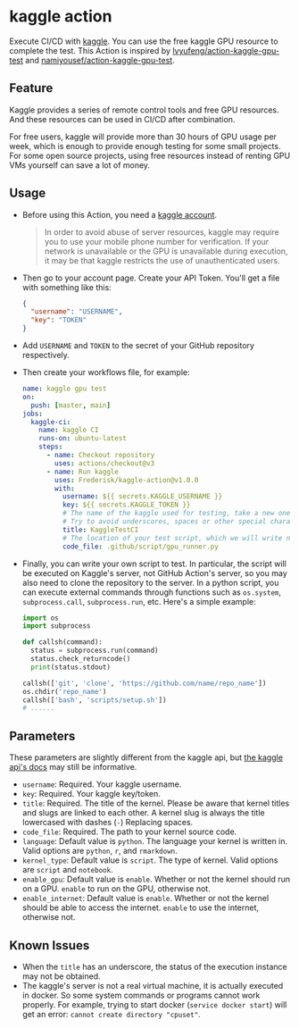 # kaggle action

Execute CI/CD with [kaggle](https://www.kaggle.com/). You can use the free kaggle GPU resource to complete the test. This Action is inspired by [lvyufeng/action-kaggle-gpu-test](https://github.com/lvyufeng/action-kaggle-gpu-test) and [namiyousef/action-kaggle-gpu-test](https://github.com/namiyousef/action-kaggle-gpu-test).

## Feature

Kaggle provides a series of remote control tools and free GPU resources. And these resources can be used in CI/CD after combination.

For free users, kaggle will provide more than 30 hours of GPU usage per week, which is enough to provide enough testing for some small projects. For some open source projects, using free resources instead of renting GPU VMs yourself can save a lot of money.

## Usage

- Before using this Action, you need a [kaggle account](https://www.kaggle.com/account/login?phase=startRegisterTab).

  > In order to avoid abuse of server resources, kaggle may require you to use your mobile phone number for verification. If your network is unavailable or the GPU is unavailable during execution, it may be that kaggle restricts the use of unauthenticated users.

- Then go to your account page. Create your API Token. You'll get a file with something like this:

  ```json
  {
    "username": "USERNAME",
    "key": "TOKEN"
  }
  ```

- Add `USERNAME` and `TOKEN` to the secret of your GitHub repository respectively.
- Then create your workflows file, for example:

  ```yaml
  name: kaggle gpu test
  on:
    push: [master, main]
  jobs:
    kaggle-ci:
      name: kaggle CI
      runs-on: ubuntu-latest
      steps:
        - name: Checkout repository
          uses: actions/checkout@v3
        - name: Run kaggle
          uses: Frederisk/kaggle-action@v1.0.0
          with:
            username: ${{ secrets.KAGGLE_USERNAME }}
            key: ${{ secrets.KAGGLE_TOKEN }}
            # The name of the kaggle used for testing, take a new one.
            # Try to avoid underscores, spaces or other special characters.
            title: KaggleTestCI
            # The location of your test script, which we will write next.
            code_file: .github/script/gpu_runner.py
  ```

- Finally, you can write your own script to test. In particular, the script will be executed on Kaggle's server, not GitHub Action's server, so you may also need to clone the repository to the server. In a python script, you can execute external commands through functions such as `os.system`, `subprocess.call`, `subprocess.run`, etc. Here's a simple example:

  ```python
  import os
  import subprocess

  def callsh(command):
    status = subprocess.run(command)
    status.check_returncode()
    print(status.stdout)

  callsh(['git', 'clone', 'https://github.com/name/repo_name'])
  os.chdir('repo_name')
  callsh(['bash', 'scripts/setup.sh'])
  # ......
  ```

## Parameters

These parameters are slightly different from the kaggle api, but [the kaggle api's docs](https://github.com/Kaggle/kaggle-api/wiki/Kernel-Metadata) may still be informative.

- `username`: Required. Your kaggle username.
- `key`: Required. Your kaggle key/token.
- `title`: Required. The title of the kernel. Please be aware that kernel titles and slugs are linked to each other. A kernel slug is always the title lowercased with dashes (`-`) Replacing spaces.
- `code_file`: Required. The path to your kernel source code.
- `language`: Default value is `python`. The language your kernel is written in. Valid options are `python`, `r`, and `rmarkdown`.
- `kernel_type`: Default value is `script`. The type of kernel. Valid options are `script` and `notebook`.
- `enable_gpu`: Default value is `enable`. Whether or not the kernel should run on a GPU. `enable` to run on the GPU, otherwise not.
- `enable_internet`: Default value is `enable`. Whether or not the kernel should be able to access the internet. `enable` to use the internet, otherwise not.

## Known Issues

- When the `title` has an underscore, the status of the execution instance may not be obtained.
- The kaggle's server is not a real virtual machine, it is actually executed in docker. So some system commands or programs cannot work properly. For example, trying to start docker (`service docker start`) will get an error: `cannot create directory "cpuset"`.
